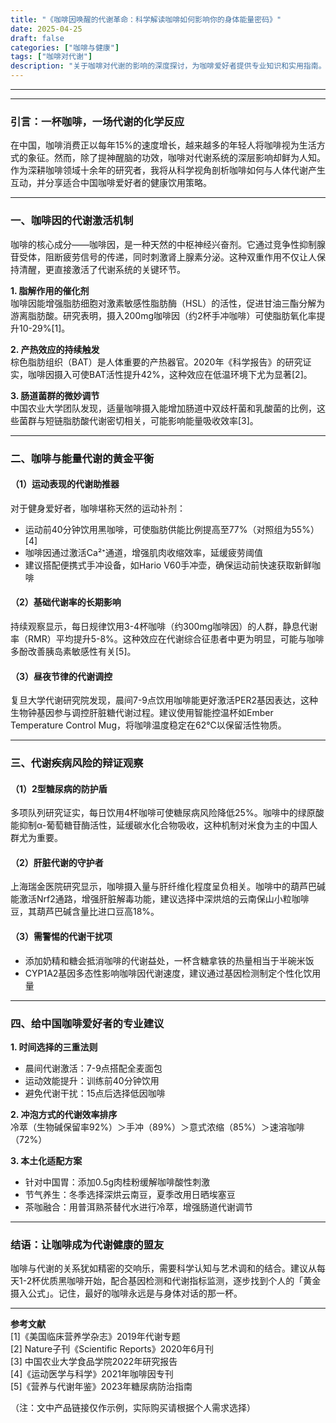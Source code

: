 ```yaml
---
title: "《咖啡因唤醒的代谢革命：科学解读咖啡如何影响你的身体能量密码》"
date: 2025-04-25
draft: false
categories: ["咖啡与健康"]
tags: ["咖啡对代谢"]
description: "关于咖啡对代谢的影响的深度探讨，为咖啡爱好者提供专业知识和实用指南。"
---
```


---

---

### 引言：一杯咖啡，一场代谢的化学反应  
在中国，咖啡消费正以每年15%的速度增长，越来越多的年轻人将咖啡视为生活方式的象征。然而，除了提神醒脑的功效，咖啡对代谢系统的深层影响却鲜为人知。作为深耕咖啡领域十余年的研究者，我将从科学视角剖析咖啡如何与人体代谢产生互动，并分享适合中国咖啡爱好者的健康饮用策略。

---

### 一、咖啡因的代谢激活机制  

咖啡的核心成分——咖啡因，是一种天然的中枢神经兴奋剂。它通过竞争性抑制腺苷受体，阻断疲劳信号的传递，同时刺激肾上腺素分泌。这种双重作用不仅让人保持清醒，更直接激活了代谢系统的关键环节。  

**1. 脂解作用的催化剂**  
咖啡因能增强脂肪细胞对激素敏感性脂肪酶（HSL）的活性，促进甘油三酯分解为游离脂肪酸。研究表明，摄入200mg咖啡因（约2杯手冲咖啡）可使脂肪氧化率提升10-29%[1]。  

**2. 产热效应的持续触发**  
棕色脂肪组织（BAT）是人体重要的产热器官。2020年《科学报告》的研究证实，咖啡因摄入可使BAT活性提升42%，这种效应在低温环境下尤为显著[2]。  

**3. 肠道菌群的微妙调节**  
中国农业大学团队发现，适量咖啡摄入能增加肠道中双歧杆菌和乳酸菌的比例，这些菌群与短链脂肪酸代谢密切相关，可能影响能量吸收效率[3]。  

---

### 二、咖啡与能量代谢的黄金平衡  

#### （1）运动表现的代谢助推器  
对于健身爱好者，咖啡堪称天然的运动补剂：  
- 运动前40分钟饮用黑咖啡，可使脂肪供能比例提高至77%（对照组为55%）[4]  
- 咖啡因通过激活Ca²⁺通道，增强肌肉收缩效率，延缓疲劳阈值  
- 建议搭配便携式手冲设备，如Hario V60手冲壶，确保运动前快速获取新鲜咖啡  

#### （2）基础代谢率的长期影响  
持续观察显示，每日规律饮用3-4杯咖啡（约300mg咖啡因）的人群，静息代谢率（RMR）平均提升5-8%。这种效应在代谢综合征患者中更为明显，可能与咖啡多酚改善胰岛素敏感性有关[5]。  

#### （3）昼夜节律的代谢调控  
复旦大学代谢研究院发现，晨间7-9点饮用咖啡能更好激活PER2基因表达，这种生物钟基因参与调控肝脏糖代谢过程。建议使用智能控温杯如Ember Temperature Control Mug，将咖啡温度稳定在62℃以保留活性物质。  

---

### 三、代谢疾病风险的辩证观察  

#### （1）2型糖尿病的防护盾  
多项队列研究证实，每日饮用4杯咖啡可使糖尿病风险降低25%。咖啡中的绿原酸能抑制α-葡萄糖苷酶活性，延缓碳水化合物吸收，这种机制对米食为主的中国人群尤为重要。  

#### （2）肝脏代谢的守护者  
上海瑞金医院研究显示，咖啡摄入量与肝纤维化程度呈负相关。咖啡中的葫芦巴碱能激活Nrf2通路，增强肝脏解毒功能，建议选择中深烘焙的云南保山小粒咖啡豆，其葫芦巴碱含量比进口豆高18%。  

#### （3）需警惕的代谢干扰项  
- 添加奶精和糖会抵消咖啡的代谢益处，一杯含糖拿铁的热量相当于半碗米饭  
- CYP1A2基因多态性影响咖啡因代谢速度，建议通过基因检测制定个性化饮用量  

---

### 四、给中国咖啡爱好者的专业建议  

**1. 时间选择的三重法则**  
- 晨间代谢激活：7-9点搭配全麦面包  
- 运动效能提升：训练前40分钟饮用  
- 避免代谢干扰：15点后选择低因咖啡  

**2. 冲泡方式的代谢效率排序**  
冷萃（生物碱保留率92%）＞手冲（89%）＞意式浓缩（85%）＞速溶咖啡（72%）  

**3. 本土化适配方案**  
- 针对中国胃：添加0.5g肉桂粉缓解咖啡酸性刺激  
- 节气养生：冬季选择深烘云南豆，夏季改用日晒埃塞豆  
- 茶咖融合：用普洱熟茶替代水进行冷萃，增强肠道代谢调节  

---

### 结语：让咖啡成为代谢健康的盟友  
咖啡与代谢的关系犹如精密的交响乐，需要科学认知与艺术调和的结合。建议从每天1-2杯优质黑咖啡开始，配合基因检测和代谢指标监测，逐步找到个人的「黄金摄入公式」。记住，最好的咖啡永远是与身体对话的那一杯。  

---

**参考文献**  
[1]《美国临床营养学杂志》2019年代谢专题  
[2] Nature子刊《Scientific Reports》2020年6月刊  
[3] 中国农业大学食品学院2022年研究报告  
[4]《运动医学与科学》2021年咖啡因专刊  
[5]《营养与代谢年鉴》2023年糖尿病防治指南  

（注：文中产品链接仅作示例，实际购买请根据个人需求选择）